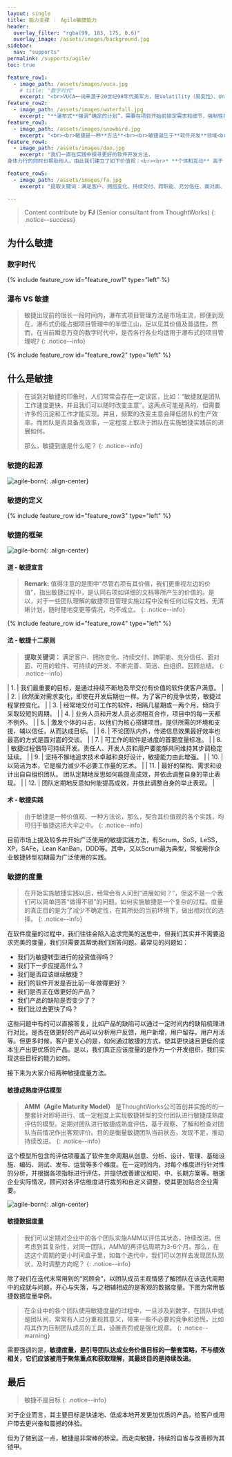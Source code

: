 ```yaml
---
layout: single
title: 能力支撑 ｜ Agile敏捷能力
header:
  overlay_filter: "rgba(99, 183, 175, 0.6)"
  overlay_image: /assets/images/background.jpg
sidebar:
  nav: "supports"
permalink: /supports/agile/
toc: true

feature_row1:
  - image_path: /assets/images/vuca.jpg
    # title: "数字时代"
    excerpt: "<br>VUCA一词来源于20世纪90年代美军方，是Volatility（易变性）、Uncertainty（不确定性）、Complexity (复杂性）、Ambiguity （模糊性）的缩写，用来描述冷战结束后的越发不稳定的、不确定的、复杂、模棱两可和多边的世界。其后被宝洁公司首席运营官罗伯特·麦克唐纳借用其来描述当前的新商业世界格局。"
feature_row2:
  - image_path: /assets/images/waterfall.jpg
    excerpt: "**瀑布式**强调“确定的计划”，需要在项目开始前锁定需求和细节，强制性按照计划进行，允许做变更，需要做变更控制；<br> **敏捷**强调“响应变化”，持续挖掘产品需求，以渐进明细的方式快速开始，分解问题，小步迭代，并抱着拥抱变化的心态，做适应性调整。<br><br>是以，对于响应要求不突出，并且需求确定性较高的产业，瀑布式仍有其适用性，如军工业、建筑业、传统制造业等。"
feature_row3:
  - image_path: /assets/images/snowbird.jpg
    excerpt: "<br><br>敏捷是一种**方法**<br><br>敏捷诞生于**软件开发**领域<br><br>敏捷开发是一种**以人为核心、迭代、循序渐进**的开发方法<br><br>敏捷方法论以用于**各个领域**"
feature_row4:
  - image_path: /assets/images/dao.jpg
    excerpt: "我们一直在实践中探寻更好的软件开发方法，
身体力行的同时也帮助他人。由此我们建立了如下价值观：<br><br>* **个体和互动** 高于 流程和工具<br>* **工作的软件** 高于 详尽的文档<br>* **客户合作** 高于 合同谈判<br>* **响应变化** 高于 遵循计划"

feature_row5:
  - image_path: /assets/images/fa.jpg
    excerpt: "提取关键词：满足客户、拥抱变化、持续交付、跨职能、充分信任、面对面、可用的软件、可持续的开发、不断完善、简洁、自组织、回顾总结。"

---
```


> Content contribute by **FJ** (Senior consultant from ThoughtWorks)
{: .notice--success}

## 为什么敏捷

### 数字时代
{% include feature_row id="feature_row1" type="left" %}

### 瀑布 VS 敏捷

> 敏捷出现前的很长一段时间内，瀑布式项目管理方法是市场主流，即便到现在，瀑布式仍能占据项目管理中的半壁江山，足以见其价值及普适性。然而，在当前瞬息万变的数字时代中，是否各行各业均适用于瀑布式的项目管理呢?
{: .notice--info}

{% include feature_row id="feature_row2" type="left" %}



## 什么是敏捷

> 在谈到对敏捷的印象时，人们常常会存在一定误区，比如：“敏捷就是团队工作速度更快，并且我们可以随时改变主意”。这两点可能是真的，但需要许多的沉淀和工作才能实现。并且，频繁的改变主意会降低团队的生产效率。而团队是否具备高效率，一定程度上取决于团队在实施敏捷实践前的进展如何。
> 
> 那么，敏捷到底是什么呢？
{: .notice--info}

### 敏捷的起源

![agile-born](/assets/images/agile-born.jpg){: .align-center}

### 敏捷的定义

{% include feature_row id="feature_row3" type="left" %}

### 敏捷的框架

![agile-born](/assets/images/agile-framework.jpg){: .align-center}

#### 道 - 敏捷宣言

> **Remark:** 值得注意的是图中“尽管右项有其价值，我们更重视左边的价值”，指出敏捷过程中，是认同右项如详细的文档等所产生的价值的。是以，对于一些团队理解的敏捷项目管理实施过程中没有任何过程文档，无清晰计划，随时随地变更等情况，均不成立。
{: .notice--info}

{% include feature_row id="feature_row4" type="left" %}




#### 法 - 敏捷十二原则

> **提取关键词：** 满足客户、拥抱变化、持续交付、跨职能、充分信任、面对面、可用的软件、可持续的开发、不断完善、简洁、自组织、回顾总结。
{: .notice--info}

| 1. 	| 我们最重要的目标，是通过持续不断地及早交付有价值的软件使客户满意。 	|
| 2. 	| 欣然面对需求变化，即使在开发后期也一样。为了客户的竞争优势，敏捷过程掌控变化。 	|
| 3. 	| 经常地交付可工作的软件，相隔几星期或一两个月，倾向于采取较短的周期。 	|
| 4.  | 业务人员和开发人员必须相互合作，项目中的每一天都不例外。 	|
| 5.  | 激发个体的斗志，以他们为核心搭建项目。提供所需的环境和支援，辅以信任，从而达成目标。 	|
| 6.  | 不论团队内外，传递信息效果最好效率也最高的方式是面对面的交谈。 	|
| 7.  | 可工作的软件是进度的首要度量标准。 	|
| 8.  | 敏捷过程倡导可持续开发。责任人、开发人员和用户要能够共同维持其步调稳定延续。 	|
| 9.  | 坚持不懈地追求技术卓越和良好设计，敏捷能力由此增强。 	|
| 10. | 以简洁为本，它是极力减少不必要工作量的艺术。 	|
| 11.	| 最好的架构、需求和设计出自自组织团队。 团队定期地反思如何能提高成效，并依此调整自身的举止表现。 	|
| 12. | 团队定期地反思如何能提高成效，并依此调整自身的举止表现。 	|



#### 术 - 敏捷实践

> 由于敏捷是一种价值观、一种方法论，那么，契合其价值观的各个实践，均可归于敏捷这把大伞之中。
{: .notice--info}

目前市场上提及较多并开始广泛使用的敏捷实践方法，有Scrum，SoS，LeSS，XP，SAFe，Lean KanBan，DDD等。其中，又以Scrum最为典型，常被用作企业敏捷转型初期最为广泛使用的实践。

### 敏捷的度量

> 在开始实施敏捷实践以后，经常会有人问到“进展如何？”，但这不是一个我们可以简单回答“做得不错”的问题。如何实施敏捷是一个复杂的过程。度量的真正目的是为了减少不确定性，在其所处的当前环境下，做出相对优的选择。
{: .notice--info}

在软件度量的过程中，我们往往会陷入追求完美的迷思中，但我们其实并不需要追求完美的度量，我们只需要其帮助我们回答问题。最常见的问题如：
* 我们为敏捷转型进行的投资值得吗？
* 我们下一步应提高什么？
* 我们是否应该继续敏捷？
* 我们的软件开发是否比前一年做得更好？
* 我们是否正在做更好的产品？
* 我们产品的缺陷是否变少了？
* 我们比过去更快了吗？

这些问题中有的可以直接答复，比如产品的缺陷可以通过一定时间内的缺陷梳理进行对比，是否在做更好的产品可以分析用户反馈，用户新增，用户留存，用户月活等。但更多时候，客户更关心的是，如何通过敏捷的方式，使其更快速且更低的成本生产出更优质的产品。是以，我们真正应该度量的是作为一个开发组织，我们实现这些目标的能力如何。

接下来为大家介绍两种敏捷度量方法。

#### 敏捷成熟度评估模型

> **AMM（Agile Maturity Model）** 是ThoughtWorks公司首创并实施的的一整套针对即将进行、或一定程度上实现敏捷转型的交付团队进行敏捷成熟度评估的模型。定期对团队进行敏捷成熟度评估，基于观察、了解和检查对团队当前情况作出客观评价。目的是衡量敏捷团队当前状态，发现不足，推动持续改进。
{: .notice--info}

这个模型所包含的评估项覆盖了软件生命周期从创意、分析、设计、管理、基础设施、编码、测试、发布、运营等多个维度。在一定时间内，对每个维度进行针对性的分析，并根据各项指标进行评估，并提供改善建议和短、中、长期方案等。根据企业实际情况，顾问对各评估维度进行裁剪和自定义调整，使其更加贴合企业需要。

![agile-born](/assets/images/amm.png){: .align-center}


#### 敏捷数据度量

> 我们可以定期对企业中的各个团队实施AMM以评估其状态，持续改进。但考虑到其复杂性，对同一团队，AMM的再评估周期为3-6个月。那么，在这这个周期的更小时间盒子里，如每个迭代中，我们可以怎样去发现团队现状，及时调整方向呢？
{: .notice--info}

除了我们在迭代末常用到的“回顾会”，以团队成员主观情感了解团队在该迭代周期中的成就与问题，开心与失落，与之相辅相成的是客观的数据度量。下图为常用敏捷数据度量举例。


> 在企业中的各个团队使用敏捷度量的过程中，一旦涉及到数字，在团队中或是团队间，常常有人过分重视其意义，带来一些不必要的竞争和恐慌，比如将其作为压制团队成员的工具，设置责罚或是强化规章。
{: .notice--warning}

需要强调的是，**敏捷度量，是引导团队达成业务价值目标的一整套策略，不与绩效相关，它们应该被用于聚焦重点和获取理解，其最终目的是持续改进。**

## 最后
> 敏捷不是目标
{: .notice--info}

对于企业而言，其主要目标是快速地、低成本地开发更加优质的产品，给客户或用户带去更兴奋和震撼的体验。

但为了做到这一点，敏捷是非常棒的桥梁。而走向敏捷，持续的自省与改善即为其铠甲。